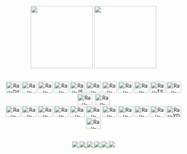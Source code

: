 <div div style="text-align:center;">
    <img height="170px" src="https://github-readme-stats.vercel.app/api?username=raunylima&theme=highcontrast&show_icons=true" style="max-width: 100%;">
    <img height="170px" src="https://github-readme-stats.vercel.app/api/top-langs/?username=raunylima&hide=html&layout=compact&theme=highcontrast" style="max-width: 100%;">
</div>
<br/>
<br/>

<div style="text-align:center;">
    <img alt="Rau-Git" height="30" width="40" src="https://cdn.jsdelivr.net/gh/devicons/devicon/icons/git/git-plain.svg" style="max-width: 100%;">
    <img alt="Rau-HTML" height="30" width="40" src="https://cdn.jsdelivr.net/gh/devicons/devicon/icons/html5/html5-plain.svg" style="max-width: 100%;">
    <img alt="Rau-CSS" height="30" width="40" src="https://cdn.jsdelivr.net/gh/devicons/devicon/icons/css3/css3-plain.svg" style="max-width: 100%;">
    <img alt="Rau-Bootstrap" height="30" width="40" src="https://cdn.jsdelivr.net/gh/devicons/devicon/icons/bootstrap/bootstrap-plain.svg" style="max-width: 100%;">
    <img alt="Rau-JS" height="30" width="40" src="https://cdn.jsdelivr.net/gh/devicons/devicon/icons/javascript/javascript-plain.svg" style="max-width: 100%;">
    <img alt="Rau-JQuery" height="30" width="40" src="https://cdn.jsdelivr.net/gh/devicons/devicon/icons/jquery/jquery-plain.svg" style="max-width: 100%;">
    <img alt="Rau-NodeJS" height="30" width="40" src="https://cdn.jsdelivr.net/gh/devicons/devicon/icons/nodejs/nodejs-plain.svg" style="max-width: 100%;">
    <img alt="Rau-Npm" height="30" width="40" src="https://cdn.jsdelivr.net/gh/devicons/devicon/icons/npm/npm-original-wordmark.svg" style="max-width: 100%;">
    <img alt="Rau-Angular" height="30" width="40" src="https://cdn.jsdelivr.net/gh/devicons/devicon/icons/angularjs/angularjs-plain.svg" style="max-width: 100%;">
    <img alt="Rau-TS" height="30" width="40" src="https://cdn.jsdelivr.net/gh/devicons/devicon/icons/typescript/typescript-plain.svg" style="max-width: 100%;">
    <img alt="Rau-Java" height="30" width="40" src="https://cdn.jsdelivr.net/gh/devicons/devicon/icons/java/java-plain.svg" style="max-width: 100%;">
    <img alt="Rau-VSCode" height="30" width="40" src="https://cdn.jsdelivr.net/gh/devicons/devicon/icons/vscode/vscode-original.svg" style="max-width: 100%;">
    <img alt="Rau-Eclipse" height="30" width="40" src="https://cdn.worldvectorlogo.com/logos/eclipse-11.svg" style="max-width: 100%; margin-left: 5px;">
</div>
<div style="text-align:center;">
    <img alt="Rau-Firebase" height="30" width="40" src="https://cdn.jsdelivr.net/gh/devicons/devicon/icons/firebase/firebase-plain.svg" style="max-width: 100%;">
    <img alt="Rau-mySQL" height="30" width="40" src="https://cdn.jsdelivr.net/gh/devicons/devicon/icons/mysql/mysql-plain.svg" style="max-width: 100%;">
    <img alt="Rau-MongoDB" height="30" width="40" src="https://cdn.jsdelivr.net/gh/devicons/devicon/icons/mongodb/mongodb-plain.svg" style="max-width: 100%;">
    <img alt="Rau-Filezila" height="30" width="40" src="https://cdn.jsdelivr.net/gh/devicons/devicon/icons/filezilla/filezilla-plain.svg" style="max-width: 100%;">
    <img alt="Rau-SalesForce" height="30" width="40" src="https://cdn.jsdelivr.net/gh/devicons/devicon/icons/salesforce/salesforce-original.svg" style="max-width: 100%;">
    <img alt="Rau-Slack" height="30" width="40" src="https://cdn.jsdelivr.net/gh/devicons/devicon/icons/slack/slack-original.svg" style="max-width: 100%;">
    <img alt="Rau-Trello" height="30" width="40" src="https://cdn.jsdelivr.net/gh/devicons/devicon/icons/trello/trello-plain.svg" style="max-width: 100%;">
    <img alt="Rau-Illustrator" height="30" width="40" src="https://cdn.jsdelivr.net/gh/devicons/devicon/icons/illustrator/illustrator-plain.svg" style="max-width: 100%;">
    <img alt="Rau-PhotoShop" height="30" width="40" src="https://cdn.jsdelivr.net/gh/devicons/devicon/icons/photoshop/photoshop-plain.svg" style="max-width: 100%;">
    <img alt="Rau-Premiere" height="30" width="40" src="https://cdn.jsdelivr.net/gh/devicons/devicon/icons/premierepro/premierepro-plain.svg" style="max-width: 100%;">
    <img alt="Rau-XD" height="30" width="40" src="https://cdn.jsdelivr.net/gh/devicons/devicon/icons/xd/xd-plain.svg" style="max-width: 100%;">
    <img alt="Rau-Figma" height="30" width="40" src="https://cdn.jsdelivr.net/gh/devicons/devicon/icons/figma/figma-original.svg" style="max-width: 100%;">
</div>
</a>
<br/>
<br/>
<div style="text-align:center">
    <a href="https://twitter.com/raunylima" rel="nofollow">
        <img src="https://img.shields.io/badge/Twitter-1DA1F2?style=for-the-badge&logo=twitter&logoColor=white" style="max-width: 100%;">
    </a>
    <a href="https://instagram.com/rau.ny.lima" rel="nofollow">
        <img src="https://img.shields.io/badge/-Instagram-%23E4405F?style=for-the-badge&logo=instagram&logoColor=white" style="max-width: 100%;">
    </a>
    <a href="https://www.twitch.tv/raunylima" rel="nofollow">
        <img src="https://img.shields.io/badge/Twitch-9146FF?style=for-the-badge&logo=twitch&logoColor=white" style="max-width: 100%;">
    </a>
    <a href="https://discord.gg/KCKs7uRT" rel="nofollow">
        <img src="https://img.shields.io/badge/Discord-7289DA?style=for-the-badge&logo=discord&logoColor=white" style="max-width: 100%;">
    </a>
    <a href="mailto:raunylima@pirambo.com">
        <img src="https://img.shields.io/badge/-Gmail-%23333?style=for-the-badge&logo=gmail&logoColor=white" style="max-width: 100%;">
    </a>
    <a href="https://www.linkedin.com/in/raunylima/" rel="nofollow">
        <img src="https://img.shields.io/badge/-LinkedIn-%230077B5?style=for-the-badge&logo=linkedin&logoColor=white" style="max-width: 100%;">   
    </a>
</div>

